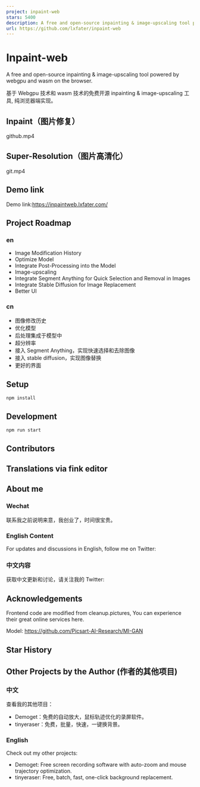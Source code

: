 ```yaml
---
project: inpaint-web
stars: 5400
description: A free and open-source inpainting & image-upscaling tool powered by webgpu and wasm on the browser。|   基于 Webgpu 技术和 wasm 技术的免费开源 inpainting & image-upscaling 工具, 纯浏览器端实现。
url: https://github.com/lxfater/inpaint-web
---
```


Inpaint-web
===========

A free and open-source inpainting & image-upscaling tool powered by webgpu and wasm on the browser.

基于 Webgpu 技术和 wasm 技术的免费开源 inpainting & image-upscaling 工具, 纯浏览器端实现。

Inpaint（图片修复）
-------------

github.mp4

Super-Resolution（图片高清化）
-----------------------

git.mp4

Demo link
---------

Demo link:https://inpaintweb.lxfater.com/

Project Roadmap
---------------

### en

-   Image Modification History
-   Optimize Model
-   Integrate Post-Processing into the Model
-   Image-upscaling
-   Integrate Segment Anything for Quick Selection and Removal in Images
-   Integrate Stable Diffusion for Image Replacement
-   Better UI

### cn

-   图像修改历史
-   优化模型
-   后处理集成于模型中
-   超分辨率
-   接入 Segment Anything，实现快速选择和去除图像
-   接入 stable diffusion，实现图像替换
-   更好的界面

Setup
-----

`npm install`

Development
-----------

`npm run start`

Contributors
------------

Translations via fink editor
----------------------------

About me
--------

### Wechat

联系我之前说明来意，我创业了，时间很宝贵。

### English Content

For updates and discussions in English, follow me on Twitter:

### 中文内容

获取中文更新和讨论，请关注我的 Twitter:

Acknowledgements
----------------

Frontend code are modified from cleanup.pictures, You can experience their great online services here.

Model: https://github.com/Picsart-AI-Research/MI-GAN

Star History
------------

Other Projects by the Author (作者的其他项目)
--------------------------------------

### 中文

查看我的其他项目：

-   Demoget：免费的自动放大，鼠标轨迹优化的录屏软件。
-   tinyeraser：免费，批量，快速，一键换背景。

### English

Check out my other projects:

-   Demoget: Free screen recording software with auto-zoom and mouse trajectory optimization.
-   tinyeraser: Free, batch, fast, one-click background replacement.
